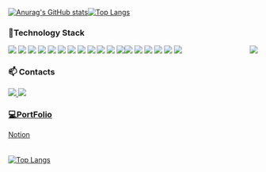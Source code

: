 
    

    
[![Anurag's GitHub stats](https://github-readme-stats.vercel.app/api?username=eunyeong1328&theme=vue)](https://github.com/eunyeong1328/github-readme-stats)[![Top Langs](https://github-readme-stats.vercel.app/api/top-langs/?username=anuraghazra&layout=compact&theme=vue)](https://github.com/anuraghazra/github-readme-stats)  
 

  

    

    
### 🐯Technology Stack
 
<img style ="float:right" src="https://img.shields.io/badge/JAVA-007396?style=for-the-badge&logo=java&logoColor=white"> <img src="https://img.shields.io/badge/Spring-6DB33F?style=for-the-badge&logo=Spring&logoColor=white"> <img src="https://img.shields.io/badge/oracle-F80000?style=for-the-badge&logo=oracle&logoColor=white"> <img src="https://img.shields.io/badge/mysql-4479A1?style=for-the-badge&logo=mysql&logoColor=white">  <img src="https://img.shields.io/badge/javascript-F7DF1E?style=for-the-badge&logo=javascript&logoColor=black">  <img src="https://img.shields.io/badge/jquery-0769AD?style=for-the-badge&logo=jquery&logoColor=white"> <img src="https://img.shields.io/badge/html-E34F26?style=for-the-badge&logo=html5&logoColor=white"> <img src="https://img.shields.io/badge/css-1572B6?style=for-the-badge&logo=css3&logoColor=white"> <img src="https://img.shields.io/badge/bootstrap-7952B3?style=for-the-badge&logo=bootstrap&logoColor=white"> <img src="https://img.shields.io/badge/github-181717?style=for-the-badge&logo=github&logoColor=white"> <img src="https://img.shields.io/badge/linux-FCC624?style=for-the-badge&logo=linux&logoColor=black"> 
<img src ="https://img.shields.io/badge/AWS-%23FF9900.svg?style=for-the-badge&logo=amazon-aws&logoColor=white">
<img src="https://img.shields.io/badge/apache tomcat-F8DC75?style=for-the-badge&logo=apachetomcat&logoColor=white"><img src="https://img.shields.io/badge/Subversion-809CC9?style=for-the-badge&logo=Subversion&logoColor=white"> <img src="https://img.shields.io/badge/Jenkins-D24939?style=for-the-badge&logo=Jenkins&logoColor=white">    <img src="https://img.shields.io/badge/eclipse-2C2255?style=for-the-badge&logo=eclipse&logoColor=white">
<img src="https://img.shields.io/badge/android-3DDC84?style=for-the-badge&logo=android&logoColor=white"> <img src="https://img.shields.io/badge/Kotlin-0095D5?style=for-the-badge&logo=Kotlin&logoColor=white"> <img src="https://img.shields.io/badge/Firebase-FFCA28?style=for-the-badge&logo=Firebase&logoColor=white">
    
  
  

  
<span align="left">  
  
### 📫 Contacts  

<a href="https://velog.io/@eunyeong560" target="_blank"><img src ="https://img.shields.io/badge/Blog-eunyeong560.log-flat--square"/>
<a href = "https://img.shields.io/badge/email-leeyoung778811%40gmail.com-red"> <img src ="https://img.shields.io/badge/email-leeyoung778811%40gmail.com-red"/>  

 ### 💻PortFolio  
  
 [Notion](https://wave-jasmine-155.notion.site/45d6b834fde542909cfe805882bb5421)  
    </span>    
    <span>  
        [![Top Langs](https://github-readme-stats.vercel.app/api/top-langs/?username=anuraghazra&layout=compact&theme=vue)](https://github.com/anuraghazra/github-readme-stats)   
        <span>
    


